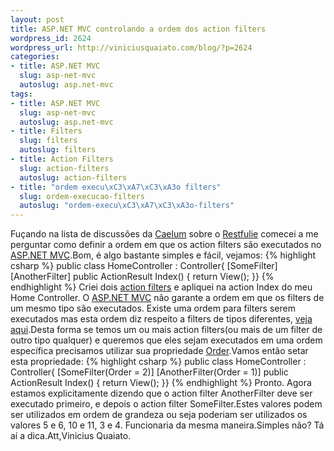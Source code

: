 ```yaml
--- 
layout: post
title: ASP.NET MVC controlando a ordem dos action filters
wordpress_id: 2624
wordpress_url: http://viniciusquaiato.com/blog/?p=2624
categories: 
- title: ASP.NET MVC
  slug: asp-net-mvc
  autoslug: asp.net-mvc
tags: 
- title: ASP.NET MVC
  slug: asp-net-mvc
  autoslug: asp.net-mvc
- title: Filters
  slug: filters
  autoslug: filters
- title: Action Filters
  slug: action-filters
  autoslug: action-filters
- title: "ordem execu\xC3\xA7\xC3\xA3o filters"
  slug: ordem-execucao-filters
  autoslug: "ordem-execu\xC3\xA7\xC3\xA3o-filters"
---
```

Fuçando na lista de discussões da [Caelum](http://www.caelum.com.br/) sobre o [Restfulie](http://restfulie.caelum.com.br/) comecei a me perguntar como definir a ordem em que os action filters são executados no [ASP.NET MVC](http://viniciusquaiato.com/blog/category/dotnet/asp-net-dotnet/asp-net-mvc/).Bom, é algo bastante simples e fácil, vejamos:
{% highlight csharp %}
public class HomeController : Controller{    [SomeFilter]    [AnotherFilter]    public ActionResult Index()    {        return View();    }}
{% endhighlight %}
Criei dois [action filters](http://msdn.microsoft.com/en-us/library/dd470536(v=VS.90).aspx) e apliquei na action Index do meu Home Controller. O [ASP.NET MVC](http://asp.net/mvc) não garante a ordem em que os filters de um mesmo tipo são executados. Existe uma ordem para filters serem executados mas esta ordem diz respeito a filters de tipos diferentes, [veja aqui](http://www.asp.net/mvc/tutorials/understanding-action-filters-cs).Desta forma se temos um ou mais action filters(ou mais de um filter de outro tipo qualquer) e queremos que eles sejam executados em uma ordem específica precisamos utilizar sua propriedade [Order](http://msdn.microsoft.com/en-us/library/system.web.mvc.filterattribute.order(v=VS.90).aspx).Vamos então setar esta propriedade:
{% highlight csharp %}
public class HomeController : Controller{    [SomeFilter(Order = 2)]    [AnotherFilter(Order = 1)]    public ActionResult Index()    {        return View();    }}
{% endhighlight %}
Pronto. Agora estamos explicitamente dizendo que o action filter AnotherFilter deve ser executado primeiro, e depois o action filter SomeFilter.Estes valores podem ser utilizados em ordem de grandeza ou seja poderiam ser utilizados os valores 5 e 6, 10 e 11, 3 e 4. Funcionaria da mesma maneira.Simples não? Tá aí a dica.Att,Vinicius Quaiato.

